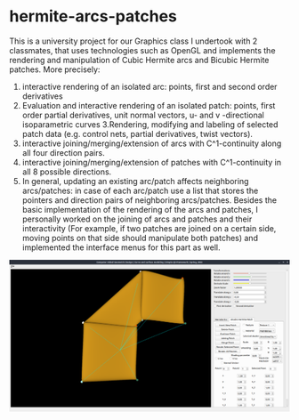 # hermite-arcs-patches

This is a university project for our Graphics class I undertook with 2 classmates, that uses technologies such as OpenGL and implements the rendering and manipulation of Cubic Hermite arcs and Bicubic Hermite patches. 
More precisely:
1. interactive rendering of an isolated arc: points, first and second
order derivatives 
2. Evaluation and interactive rendering of an isolated patch: points, first order
partial derivatives, unit normal vectors, u- and v -directional isoparametric curves
3.Rendering, modifying and labeling of selected patch data (e.g. control nets,
partial derivatives, twist vectors).
4. interactive joining/merging/extension of arcs with C^1-continuity along all four direction pairs. 
5. interactive joining/merging/extension of patches with C^1-continuity in all 8 possible directions.
6. In general, updating an existing arc/patch affects neighboring arcs/patches: in case of each arc/patch use a list that stores the pointers and direction pairs of neighboring arcs/patches.
Besides the basic implementation of the rendering of the arcs and patches, I personally worked on the joining of arcs and patches and their interactivity (For example, if two patches are joined on a certain side, moving points on that side should manipulate both patches) and implemented the interface menus for this part as well.

![Screenshot](appscreenshot.png)
